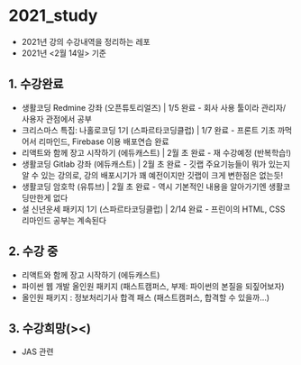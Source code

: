 # 2021_study
- 2021년 강의 수강내역을 정리하는 레포 
- 2021년 <2월 14일> 기준

## 1. 수강완료
- 생활코딩 Redmine 강좌 (오픈튜토리얼즈)          | 1/5 완료 - 회사 사용 툴이라 관리자/사용자 관점에서 공부
- 크리스마스 특집: 나홀로코딩 1기 (스파르타코딩클럽)  | 1/7 완료 - 프론트 기초 까먹어서 리마인드, Firebase 이용 배포연습 완료
- 리액트와 함께 장고 시작하기 (에듀캐스트)          | 2월 초 완료 - 재 수강예정 (반복학습!)
- 생활코딩 Gitlab 강좌 (에듀캐스트)              | 2월 초 완료 - 깃랩 주요기능들이 뭐가 있는지 알 수 있는 강의로, 강의 배포시기가 꽤 예전이지만 깃랩이 크게 변한점은 없는듯!
- 생활코딩 암호학 (유튜브)                      | 2월 초 완료 - 역시 기본적인 내용을 알아가기엔 생활코딩만한게 없다
- 설 신년운세 패키지 1기 (스파르타코딩클럽)         | 2/14 완료 - 프린이의 HTML, CSS 리마인드 공부는 계속된다

## 2. 수강 중
- 리액트와 함께 장고 시작하기 (에듀캐스트)
- 파이썬 웹 개발 올인원 패키지 (패스트캠퍼스, 부제: 파이썬의 본질을 되짚어보자)
- 올인원 패키지 : 정보처리기사 합격 패스 (패스트캠퍼스, 합격할 수 있을까...)

## 3. 수강희망(><)
- JAS 관련
